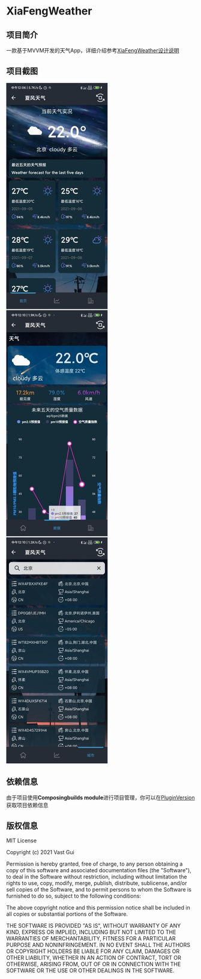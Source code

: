 # XiaFengWeather

## 项目简介
一款基于MVVM开发的天气App，详细介绍参考[XiaFengWeather设计说明](https://github.com/SakurajimaMaii/XiaFengWeather/blob/master/doc/%E5%A4%8F%E9%A3%8E%E5%A4%A9%E6%B0%94%E8%BD%AF%E4%BB%B6V1.0%E8%AF%B4%E6%98%8E%E4%B9%A6.pdf)

## 项目截图
![HomeScreenShot](https://github.com/SakurajimaMaii/XiaFengWeather/blob/master/img/HomeScreenShot.jpg)
![DataScreenShot](https://github.com/SakurajimaMaii/XiaFengWeather/blob/master/img/DataScreenShot.jpg)
![CityScreenShot](https://github.com/SakurajimaMaii/XiaFengWeather/blob/master/img/CityScreenShot.jpg)

## 依赖信息

由于项目使用**Composingbuilds module**进行项目管理，你可以在[PluginVersion](https://github.com/SakurajimaMaii/PluginVersion)获取项目依赖信息

## 版权信息

MIT License

Copyright (c) 2021 Vast Gui

Permission is hereby granted, free of charge, to any person obtaining a copy
of this software and associated documentation files (the "Software"), to deal
in the Software without restriction, including without limitation the rights
to use, copy, modify, merge, publish, distribute, sublicense, and/or sell
copies of the Software, and to permit persons to whom the Software is
furnished to do so, subject to the following conditions:

The above copyright notice and this permission notice shall be included in all
copies or substantial portions of the Software.

THE SOFTWARE IS PROVIDED "AS IS", WITHOUT WARRANTY OF ANY KIND, EXPRESS OR
IMPLIED, INCLUDING BUT NOT LIMITED TO THE WARRANTIES OF MERCHANTABILITY,
FITNESS FOR A PARTICULAR PURPOSE AND NONINFRINGEMENT. IN NO EVENT SHALL THE
AUTHORS OR COPYRIGHT HOLDERS BE LIABLE FOR ANY CLAIM, DAMAGES OR OTHER
LIABILITY, WHETHER IN AN ACTION OF CONTRACT, TORT OR OTHERWISE, ARISING FROM,
OUT OF OR IN CONNECTION WITH THE SOFTWARE OR THE USE OR OTHER DEALINGS IN THE
SOFTWARE.
